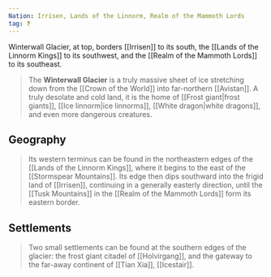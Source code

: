```yaml
---
Nation: Irrisen, Lands of the Linnorm, Realm of the Mammoth Lords
tag: ❓
---
```


Winterwall Glacier, at top, borders [[Irrisen]] to its south, the [[Lands of the Linnorm Kings]] to its southwest, and the [[Realm of the Mammoth Lords]] to its southeast.
> The **Winterwall Glacier** is a truly massive sheet of ice stretching down from the [[Crown of the World]] into far-northern [[Avistan]]. A truly desolate and cold land, it is the home of [[Frost giant|frost giants]], [[Ice linnorm|ice linnorms]], [[White dragon|white dragons]], and even more dangerous creatures.


## Geography

> Its western terminus can be found in the northeastern edges of the [[Lands of the Linnorm Kings]], where it begins to the east of the [[Stormspear Mountains]].  Its edge then dips southward into the frigid land of [[Irrisen]], continuing in a generally easterly direction, until the [[Tusk Mountains]] in the [[Realm of the Mammoth Lords]] form its eastern border.


## Settlements

> Two small settlements can be found at the southern edges of the glacier: the frost giant citadel of [[Holvirgang]], and the gateway to the far-away continent of [[Tian Xia]], [[Icestair]].










